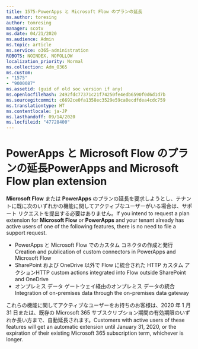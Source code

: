 ```yaml
---
title: 1575-PowerApps と Microsoft Flow のプランの延長
ms.author: toresing
author: tomresing
manager: scotv
ms.date: 04/21/2020
ms.audience: Admin
ms.topic: article
ms.service: o365-administration
ROBOTS: NOINDEX, NOFOLLOW
localization_priority: Normal
ms.collection: Adm_O365
ms.custom:
- "1575"
- "9000087"
ms.assetid: (guid of old soc version if any)
ms.openlocfilehash: 2492fdc77371c21f74250fe4edb6590f0d6d1d7b
ms.sourcegitcommit: c6692ce0fa1358ec3529e59ca0ecdfdea4cdc759
ms.translationtype: HT
ms.contentlocale: ja-JP
ms.lasthandoff: 09/14/2020
ms.locfileid: "47728400"
---
```

# <a name="powerapps-and-microsoft-flow-plan-extension"></a><span data-ttu-id="74e2d-102">PowerApps と Microsoft Flow のプランの延長</span><span class="sxs-lookup"><span data-stu-id="74e2d-102">PowerApps and Microsoft Flow plan extension</span></span>

<span data-ttu-id="74e2d-103">**Microsoft Flow** または **PowerApps** のプランの延長を要求しようとし、テナントに既に次のいずれかの機能に関してアクティブなユーザーがいる場合は、サポート リクエストを提出する必要はありません。</span><span class="sxs-lookup"><span data-stu-id="74e2d-103">If you intend to request a plan extension for **Microsoft Flow** or **PowerApps** and your tenant already has active users of one of the following features, there is no need to file a support request.</span></span>

- <span data-ttu-id="74e2d-104">PowerApps と Microsoft Flow でのカスタム コネクタの作成と発行</span><span class="sxs-lookup"><span data-stu-id="74e2d-104">Creation and publication of custom connectors in PowerApps and Microsoft Flow</span></span>
- <span data-ttu-id="74e2d-105">SharePoint および OneDrive 以外で Flow に統合された HTTP カスタム アクション</span><span class="sxs-lookup"><span data-stu-id="74e2d-105">HTTP custom actions integrated into Flow outside SharePoint and OneDrive</span></span>
- <span data-ttu-id="74e2d-106">オンプレミス データ ゲートウェイ経由のオンプレミス データの統合</span><span class="sxs-lookup"><span data-stu-id="74e2d-106">Integration of on-premises data through the on-premises  data gateway</span></span>

<span data-ttu-id="74e2d-107">これらの機能に関してアクティブなユーザーをお持ちのお客様は、2020 年 1 月 31 日または、既存の Microsoft 365 サブスクリプション期間の有効期限のいずれか長い方まで、自動延長されます。</span><span class="sxs-lookup"><span data-stu-id="74e2d-107">Customers with active users of these features will get an automatic extension until January 31, 2020, or the expiration of their existing Microsoft 365 subscription term, whichever is longer.</span></span>